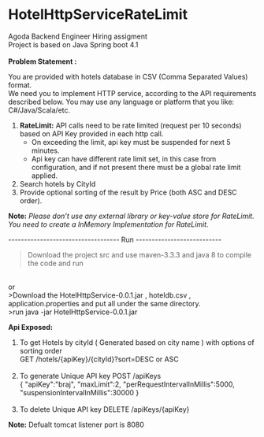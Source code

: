 # HotelHttpServiceRateLimit
Agoda Backend Engineer Hiring assigment<br/></i>Project is based on Java Spring boot 4.1</i><br/>
<br/>
<b>Problem Statement :</b><br/>

You are provided with hotels database in CSV (Comma Separated Values) format.<br/>
We need you to implement HTTP service, according to the API requirements described below. You may use any language or platform that you like: C#/Java/Scala/etc.<br/>
<ol><li>
<b>RateLimit:</b> API calls need to be rate limited (request per 10 seconds) based on API Key provided in each http call.<br/>
<ul><li>On exceeding the limit, api key must be suspended for next 5 minutes.</li><li>
Api key can have different rate limit set, in this case from configuration, and if not present there must be a global rate limit applied.
</li>
</ul>
</li>
<li>
Search hotels by CityId<br/>
</li>
<li>
Provide optional sorting of the result by Price (both ASC and DESC order).<br/></li>
</ol>
<b>Note:</b> <i>Please don’t use any external library or key-value store for RateLimit. You need to create a InMemory Implementation for RateLimit.</i>

----------------------------------- Run ---------------------------
> Download the project src and use maven-3.3.3 and java 8 to compile the code and run
<br/>
or
<br/>
>Download the HotelHttpService-0.0.1.jar , hoteldb.csv , application.properties and put all under the same directory.<br/>
>run java -jar HotelHttpService-0.0.1.jar
<br/>

<b>Api Exposed:</b><br/>
1. To get Hotels by cityId ( Generated based on city name ) with options of sorting order<br/>
</i>GET /hotels/{apiKey}/{cityId}?sort=DESC or ASC </i><br/><br/>
2. To generate Unique API key
</i>POST /apiKeys</i><br/>
{
	"apiKey":"braj",
	"maxLimit":2,
	"perRequestIntervalInMillis":5000,
	"suspensionIntervalInMillis":30000
}
<br/><br/>
3. To delete Unique API key
</i>DELETE /apiKeys/{apiKey}</i> <br/>

<b>Note:</b> Defualt tomcat listener port is 8080





